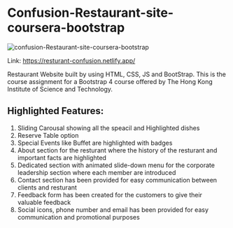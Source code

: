 # Confusion-Restaurant-site-coursera-bootstrap

![confusion-Restaurant-site-coursera-bootstrap](https://github.com/GraniteMask/confusion-Restaurant-site-coursera-bootstrap/blob/master/confusion.png?raw=true)

Link: https://resturant-confusion.netlify.app/

Restaurant Website built by using HTML, CSS, JS and BootStrap. This is the course assignment for a Bootstrap 4 course offered by The Hong Kong Institute of Science and Technology.

## Highlighted Features:

1) Sliding Carousal showing all the speacil and Highlighted dishes
2) Reserve Table option 
3) Special Events like Buffet are highlighted with badges
4) About section for the resturant where the history of the resturant and important facts are highlighted
5) Dedicated section with animated slide-down menu for the corporate leadership section where each member are introduced
6) Contact section has been provided for easy communication between clients and resturant
7) Feedback form has been created for the customers to give their valuable feedback
8) Social icons, phone number and email has been provided for easy communication and promotional purposes


